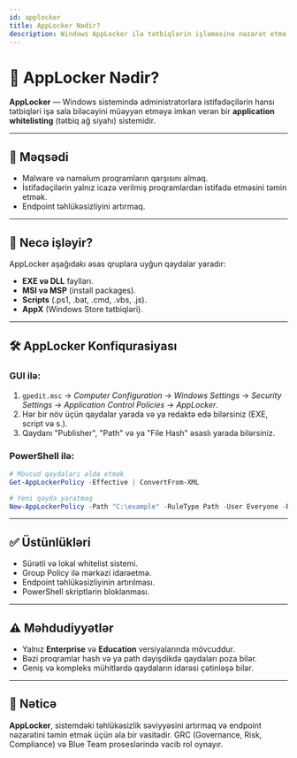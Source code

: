 ```yaml
---
id: applocker
title: AppLocker Nədir?
description: Windows AppLocker ilə tətbiqlərin işləməsinə nəzarət etmə qaydası.
---
```


# 🧱 AppLocker Nədir?

**AppLocker** — Windows sistemində administratorlara istifadəçilərin hansı tətbiqləri işə sala biləcəyini müəyyən etməyə imkan verən bir **application whitelisting** (tətbiq ağ siyahı) sistemidir.

---

## 🎯 Məqsədi

- Malware və naməlum proqramların qarşısını almaq.
- İstifadəçilərin yalnız icazə verilmiş proqramlardan istifadə etməsini təmin etmək.
- Endpoint təhlükəsizliyini artırmaq.

---

## 🔑 Necə işləyir?

AppLocker aşağıdakı əsas qruplara uyğun qaydalar yaradır:

- **EXE və DLL** faylları.
- **MSI və MSP** (install packages).
- **Scripts** (.ps1, .bat, .cmd, .vbs, .js).
- **AppX** (Windows Store tətbiqləri).

---

## 🛠️ AppLocker Konfiqurasiyası

### GUI ilə:
1. `gpedit.msc` → *Computer Configuration* → *Windows Settings* → *Security Settings* → *Application Control Policies* → *AppLocker*.
2. Hər bir növ üçün qaydalar yarada və ya redaktə edə bilərsiniz (EXE, script və s.).
3. Qaydanı "Publisher", "Path" və ya "File Hash" əsaslı yarada bilərsiniz.

### PowerShell ilə:
```powershell
# Mövcud qaydaları əldə etmək
Get-AppLockerPolicy -Effective | ConvertFrom-XML

# Yeni qayda yaratmaq
New-AppLockerPolicy -Path "C:\example" -RuleType Path -User Everyone -RuleName "ExampleRule"
```

---

## ✅ Üstünlükləri

- Sürətli və lokal whitelist sistemi.
- Group Policy ilə mərkəzi idarəetmə.
- Endpoint təhlükəsizliyinin artırılması.
- PowerShell skriptlərin bloklanması.

---

## ⚠️ Məhdudiyyətlər

- Yalnız **Enterprise** və **Education** versiyalarında mövcuddur.
- Bəzi proqramlar hash və ya path dəyişdikdə qaydaları poza bilər.
- Geniş və kompleks mühitlərdə qaydaların idarəsi çətinləşə bilər.

---

## 📌 Nəticə

**AppLocker**, sistemdəki təhlükəsizlik səviyyəsini artırmaq və endpoint nəzarətini təmin etmək üçün əla bir vasitədir. GRC (Governance, Risk, Compliance) və Blue Team proseslərində vacib rol oynayır.